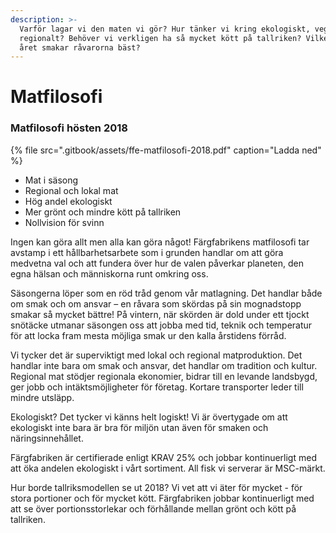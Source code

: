 ```yaml
---
description: >-
  Varför lagar vi den maten vi gör? Hur tänker vi kring ekologiskt, vegetariskt,
  regionalt? Behöver vi verkligen ha så mycket kött på tallriken? Vilken tid på
  året smakar råvarorna bäst?
---
```


# Matfilosofi

### Matfilosofi hösten 2018

{% file src=".gitbook/assets/ffe-matfilosofi-2018.pdf" caption="Ladda ned" %}

* Mat i säsong 
* Regional och lokal mat 
* Hög andel ekologiskt 
* Mer grönt och mindre kött på tallriken 
* Nollvision för svinn

Ingen kan göra allt men alla kan göra något! Färgfabrikens matfilosofi tar avstamp i ett hållbarhetsarbete som i grunden handlar om att göra medvetna val och att fundera över hur de valen påverkar planeten, den egna hälsan och människorna runt omkring oss.

Säsongerna löper som en röd tråd genom vår matlagning. Det handlar både om smak och om ansvar – en råvara som skördas på sin mognadstopp smakar så mycket bättre! På vintern, när skörden är dold under ett tjockt snötäcke utmanar säsongen oss att jobba med tid, teknik och temperatur för att locka fram mesta möjliga smak ur den kalla årstidens förråd.

Vi tycker det är superviktigt med lokal och regional matproduktion. Det handlar inte bara om smak och ansvar, det handlar om tradition och kultur. Regional mat stödjer regionala ekonomier, bidrar till en levande landsbygd, ger jobb och intäktsmöjligheter för företag. Kortare transporter leder till mindre utsläpp. 

Ekologiskt? Det tycker vi känns helt logiskt! Vi är övertygade om att ekologiskt inte bara är bra för miljön utan även för smaken och näringsinnehållet. 

Färgfabriken är certifierade enligt KRAV 25% och jobbar kontinuerligt med att öka andelen ekologiskt i vårt sortiment. All fisk vi serverar är MSC-märkt. 

Hur borde tallriksmodellen se ut 2018? Vi vet att vi äter för mycket - för stora portioner och för mycket kött. Färgfabriken jobbar kontinuerligt med att se över portionsstorlekar och förhållande mellan grönt och kött på tallriken.

